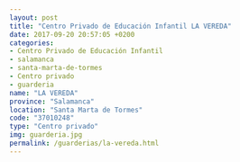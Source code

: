 ```yaml
---
layout: post
title: "Centro Privado de Educación Infantil LA VEREDA"
date: 2017-09-20 20:57:05 +0200
categories:
- Centro Privado de Educación Infantil
- salamanca
- santa-marta-de-tormes
- Centro privado
- guarderia
name: "LA VEREDA"
province: "Salamanca"
location: "Santa Marta de Tormes"
code: "37010248"
type: "Centro privado"
img: guarderia.jpg
permalink: /guarderias/la-vereda.html
---
```

